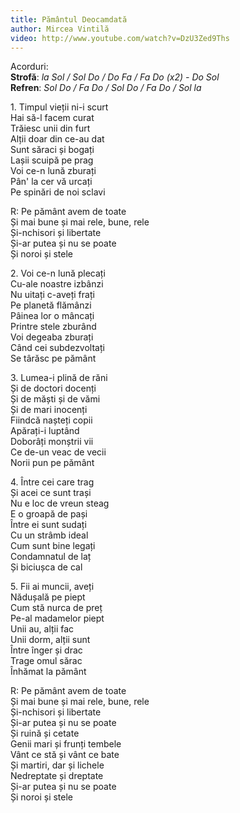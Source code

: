 ```yaml
---
title: Pământul Deocamdată
author: Mircea Vintilă
video: http://www.youtube.com/watch?v=DzU3Zed9Ths
---
```


Acorduri:  
**Strofă**: *la Sol / Sol Do / Do Fa / Fa Do (x2) - Do Sol*  
**Refren**: *Sol Do / Fa Do / Sol Do / Fa Do / Sol la*  

1\. Timpul vieții ni-i scurt  
Hai să-l facem curat  
Trăiesc unii din furt  
Alții doar din ce-au dat  
Sunt săraci și bogați  
Lașii scuipă pe prag  
Voi ce-n lună zburați  
Pân' la cer vă urcați  
Pe spinări de noi sclavi  

R: Pe pământ avem de toate  
Și mai bune și mai rele, bune, rele  
Și-nchisori și libertate  
Și-ar putea și nu se poate  
Și noroi și stele  

2\. Voi ce-n lună plecați  
Cu-ale noastre izbânzi  
Nu uitați c-aveți frați  
Pe planetă flămânzi  
Pâinea lor o mâncați  
Printre stele zburând  
Voi degeaba zburați  
Când cei subdezvoltați  
Se târăsc pe pământ  

3\. Lumea-i plină de răni  
Și de doctori docenți  
Și de măști și de vămi  
Și de mari inocenți  
Fiindcă nașteți copii  
Apărați-i luptând  
Doborâți monștrii vii  
Ce de-un veac de vecii  
Norii pun pe pământ  

4\. Între cei care trag  
Și acei ce sunt trași  
Nu e loc de vreun steag  
E o groapă de pași  
Între ei sunt sudați  
Cu un strâmb ideal  
Cum sunt bine legați  
Condamnatul de laț  
Și biciușca de cal  

5\. Fii ai muncii, aveți  
Nădușală pe piept  
Cum stă nurca de preț  
Pe-al madamelor piept  
Unii au, alții fac  
Unii dorm, alții sunt  
Între înger și drac  
Trage omul sărac  
Înhămat la pământ  

R\: Pe pământ avem de toate  
Și mai bune și mai rele, bune, rele  
Și-nchisori și libertate  
Și-ar putea și nu se poate  
Și ruină și cetate  
Genii mari și frunți tembele  
Vânt ce stă și vânt ce bate  
Și martiri, dar și lichele  
Nedreptate și dreptate  
Și-ar putea și nu se poate  
Și noroi și stele  
